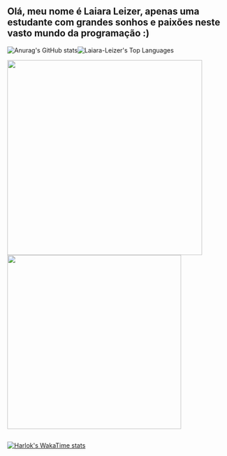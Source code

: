
## Olá, meu nome é Laiara Leizer, apenas uma estudante com grandes sonhos e paixões neste vasto mundo da programação :)

![Anurag's GitHub stats](https://github-readme-stats.vercel.app/api?username=Laiara-Leizer&show_icons=true&theme=radical&card_width=452)![Laiara-Leizer's Top Languages](https://github-readme-stats.vercel.app/api/top-langs/?username=Laiara-Leizer&theme=radical&show_icons=true&hide_border=true&layout=compact&locale=pt-br&card_width=300)



<a href="https://github.com/Laiara-Leizer/github-readme-stats">
  <img width=446px align="center" src="https://github-readme-stats.vercel.app/api?username=Laiara-Leizer&theme=radical&show_icons=true&hide_border=false&layout=compact&locale=pt-br" /><img width=398px align="center" src="https://github-readme-stats.vercel.app/api/top-langs?username=Laiara-Leizer&theme=radical&show_icons=true&hide_border=false&layout=compact&locale=pt-br" />
</a>
<a href="https://github.com/Laiara-Leizer/convoychat">
  
</a>

##





<!--START_SECTION:waka-->

[![Harlok's WakaTime stats](https://github-readme-stats.vercel.app/api/wakatime?username=Laiara)](https://github.com/Laiara-Leizer/github-readme-stats)

<!--END_SECTION:waka-->

##
<!--Card-->
<!--![Laiara-Leizer's Streak](https://github-readme-streak-stats.herokuapp.com/?user=Laiara-Leizer&theme=react&hide_border=true)-->







<!--Jogo da cobrinha
<picture>
  <source media="(prefers-color-scheme: dark)" srcset="https://raw.githubusercontent.com/Laiara-Leizer/Laiara-Leizer/output/github-contribution-grid-snake-dark.svg">
  <source media="(prefers-color-scheme: light)" srcset="https://raw.githubusercontent.com/Laiara-Leizer/Laiara-Leizer/output/github-contribution-grid-snake.svg">
  <img alt="github contribution grid snake animation" src="https://raw.githubusercontent.com/Laiara-Leizer/Laiara-Leizer/output/github-contribution-grid-snake.svg">
</picture>


##
;

-->










<!--
Pessoal que veio atrás do **Github Stats:** a API provavelmente saiu do ar nesse período,
mas você pode adicionar a sua própria, seguindo esse [tutorial](https://github.com/anuraghazra/github-readme-stats/blob/master/readme.md#deploy-on-your-own-vercel-instance)

<div style="display: inline_block"><br>
  <img align="center" alt="Rafa-Js" height="30" width="40" src="https://raw.githubusercontent.com/devicons/devicon/master/icons/javascript/javascript-plain.svg">
  <img align="center" alt="Rafa-Ts" height="30" width="40" src="https://raw.githubusercontent.com/devicons/devicon/master/icons/typescript/typescript-plain.svg">
  <img align="center" alt="Rafa-React" height="30" width="40" src="https://raw.githubusercontent.com/devicons/devicon/master/icons/react/react-original.svg">
  <img align="center" alt="Rafa-HTML" height="30" width="40" src="https://raw.githubusercontent.com/devicons/devicon/master/icons/html5/html5-original.svg">
  <img align="center" alt="Rafa-CSS" height="30" width="40" src="https://raw.githubusercontent.com/devicons/devicon/master/icons/css3/css3-original.svg">
  <img align="center" alt="Rafa-Python" height="30" width="40" src="https://raw.githubusercontent.com/devicons/devicon/master/icons/python/python-original.svg">
  <img align="center" alt="Rafa-Csharp" height="30" width="40" src="https://raw.githubusercontent.com/devicons/devicon/master/icons/csharp/csharp-original.svg">
</div>

  ##
 
<div> 
  <a href="https://www.youtube.com/channel/UC_-uuuZbY0AAt9CViNzvc-Q" target="_blank"><img src="https://img.shields.io/badge/YouTube-FF0000?style=for-the-badge&logo=youtube&logoColor=white" target="_blank"></a>
  <a href="https://instagram.com/Laiara-Leizer" target="_blank"><img src="https://img.shields.io/badge/-Instagram-%23E4405F?style=for-the-badge&logo=instagram&logoColor=white" target="_blank"></a>
 	<a href="https://www.twitch.tv/Laiara-Leizeri" target="_blank"><img src="https://img.shields.io/badge/Twitch-9146FF?style=for-the-badge&logo=twitch&logoColor=white" target="_blank"></a>
 <a href="https://discord.gg/wagxzStdcR" target="_blank"><img src="https://img.shields.io/badge/Discord-7289DA?style=for-the-badge&logo=discord&logoColor=white" target="_blank"></a> 
  <a href = "mailto:contatoLaiara-Leizer@gmail.com"><img src="https://img.shields.io/badge/-Gmail-%23333?style=for-the-badge&logo=gmail&logoColor=white" target="_blank"></a>
  <a href="https://www.linkedin.com/in/rafaella-ballerini-45875016a" target="_blank"><img src="https://img.shields.io/badge/-LinkedIn-%230077B5?style=for-the-badge&logo=linkedin&logoColor=white" target="_blank"></a> 
  
</div>




 --> 


<!--
# Hi there 👋

🔭 I'm currently studying at a technical school and my course is IT. I learn front-end, back-end and database.

💻 Some of the languages ​​and items I study:

   * Front-end: HTML, CSS, JavaScript.

   * Frameworks/libraries: Angular.js, React, Bootstrap.

   * Back-end: Node.js, JavaScript, Java.
   
   * Database: MongoDB, MySQL

🌱 Besides, I'm learning from courses, like udemy and going to lectures when not doing school work.

👯 I'm mainly looking to intern with front-end, but if there's a vacancy in another area I'm willing to do my best 😊.

📫 How to contact me:
   Linkedin: https://www.linkedin.com/in/laiara-leizer-30b18a318/ or
   Email: laiaraleizer06@gmail.com
   
⚡ Fun fact: Without being in the IT area, I would follow the police area, like the army or something like that.
-->
